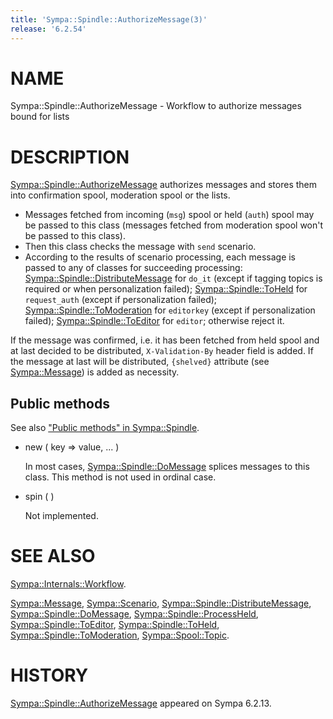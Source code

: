 ```yaml
---
title: 'Sympa::Spindle::AuthorizeMessage(3)'
release: '6.2.54'
---
```


# NAME

Sympa::Spindle::AuthorizeMessage -
Workflow to authorize messages bound for lists

# DESCRIPTION

[Sympa::Spindle::AuthorizeMessage](./Sympa-Spindle-AuthorizeMessage.3.md) authorizes messages and stores them
into confirmation spool, moderation spool or the lists.

- Messages fetched from incoming (`msg`) spool or held (`auth`) spool may be
passed to this class (messages fetched from moderation spool won't be passed
to this class).
- Then this class checks the message with `send` scenario.
- According to the results of scenario processing, each message is passed
to any of classes for succeeding processing:
[Sympa::Spindle::DistributeMessage](./Sympa-Spindle-DistributeMessage.3.md) for `do_it` (except if tagging topics
is required or when personalization failed);
[Sympa::Spindle::ToHeld](./Sympa-Spindle-ToHeld.3.md) for `request_auth` (except if personalization
failed);
[Sympa::Spindle::ToModeration](./Sympa-Spindle-ToModeration.3.md) for `editorkey` (except if personalization
failed);
[Sympa::Spindle::ToEditor](./Sympa-Spindle-ToEditor.3.md) for `editor`;
otherwise reject it.

If the message was confirmed, i.e. it has been fetched from held spool and
at last decided to be distributed, `X-Validation-By` header field is added.
If the message at last will be distributed, `{shelved}` attribute (see
[Sympa::Message](./Sympa-Message.3.md)) is added as necessity.

## Public methods

See also ["Public methods" in Sympa::Spindle](./Sympa-Spindle.3.md#public-methods).

- new ( key => value, ... )

    In most cases, [Sympa::Spindle::DoMessage](./Sympa-Spindle-DoMessage.3.md)
    splices messages to this class.  This method is not used in ordinal case.

- spin ( )

    Not implemented.

# SEE ALSO

[Sympa::Internals::Workflow](./Sympa-Internals-Workflow.3.md).

[Sympa::Message](./Sympa-Message.3.md), [Sympa::Scenario](./Sympa-Scenario.3.md), [Sympa::Spindle::DistributeMessage](./Sympa-Spindle-DistributeMessage.3.md),
[Sympa::Spindle::DoMessage](./Sympa-Spindle-DoMessage.3.md), [Sympa::Spindle::ProcessHeld](./Sympa-Spindle-ProcessHeld.3.md),
[Sympa::Spindle::ToEditor](./Sympa-Spindle-ToEditor.3.md), [Sympa::Spindle::ToHeld](./Sympa-Spindle-ToHeld.3.md),
[Sympa::Spindle::ToModeration](./Sympa-Spindle-ToModeration.3.md),
[Sympa::Spool::Topic](./Sympa-Spool-Topic.3.md).

# HISTORY

[Sympa::Spindle::AuthorizeMessage](./Sympa-Spindle-AuthorizeMessage.3.md) appeared on Sympa 6.2.13.
